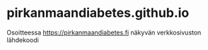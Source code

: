 # pirkanmaandiabetes.github.io
Osoitteessa https://pirkanmaandiabetes.fi näkyvän verkkosivuston lähdekoodi
